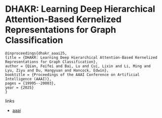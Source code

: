 # DHAKR: Learning Deep Hierarchical Attention-Based Kernelized Representations for Graph Classification

```
@inproceedings{dhakr_aaai25,
title = {DHAKR: Learning Deep Hierarchical Attention-Based Kernelized Representations for Graph Classification},
author = {Qian, Feifei and Bai, Lu and Cui, Lixin and Li, Ming and Lyu, Ziyu and Du, Hangyuan and Hancock, Edwin},
booktitle = {Proceedings of the AAAI Conference on Artificial Intelligence (AAAI)},
pages = {19995--20003},
year = {2025}
}
```

links
- [aaai](https://ojs.aaai.org/index.php/AAAI/article/view/34202)
